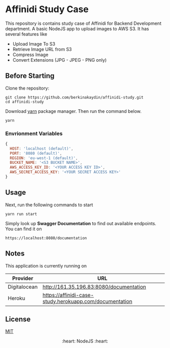# Affinidi Study Case

This repository is contains study case of Affinidi for Backend Development department. A basic NodeJS app to upload images to AWS S3. It has several features like

* Upload Image To S3
* Retrieve Image URL from S3
* Compress Image
* Convert Extensions (JPG - JPEG - PNG only)

##  Before Starting

Clone the repository:
```
git clone https://github.com/berkinakaydin/affinidi-study.git
cd affinidi-study
```

Download [yarn](https://yarnpkg.com/getting-started/install) package manager. Then run the command below.

```bash
yarn
```

### Envrionment Variables
 
```js
{
  HOST: 'localhost (default)',
  PORT: '8080 (default)',
  REGION: 'eu-west-1 (default)',
  BUCKET_NAME: '<S3 BUCKET NAME>',
  AWS_ACCESS_KEY_ID: '<YOUR ACCESS KEY ID>',
  AWS_SECRET_ACCESS_KEY: '<YOUR SECRET ACCESS KEY>' 
}
```

## Usage

Next, run the following commands to start
```
yarn run start 
```

Simply look up **Swagger Documentation** to find out available endpoints. You can find it on 
```
https://localhost:8080/documentation
``` 
## Notes
This application is currently running on 

Provider | URL |
--- | --- |
Digitalocean | http://161.35.196.83:8080/documentation 
Heroku | https://affinidi-case-study.herokuapp.com/documentation

## License
[MIT](https://choosealicense.com/licenses/mit/)

<p align="center">
  :heart: NodeJS :heart:
</p>
